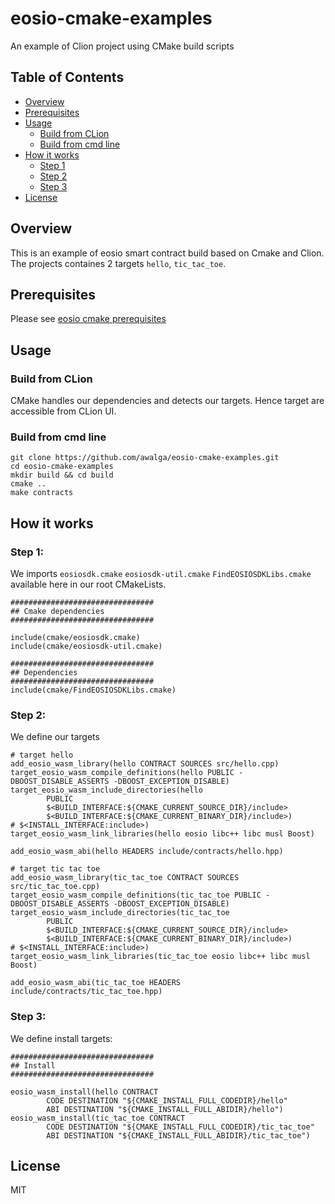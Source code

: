 # eosio-cmake-examples
An example of Clion project using CMake build scripts

## Table of Contents

- [Overview](#overview)
- [Prerequisites](#prerequisites)
- [Usage](#usage)
  - [Build from CLion](#build-from-clion)
  - [Build from cmd line](#build-from-cmd-line)
- [How it works](#how-it-works)
  - [Step 1](#step-1)
  - [Step 2](#step-2)
  - [Step 3](#step-3)
- [License](#license)

## Overview
This is an example of eosio smart contract build based on Cmake and Clion. The projects containes 2 targets `hello`, `tic_tac_toe`.

## Prerequisites
Please see [eosio cmake prerequisites](https://github.com/awalga/eosio-cmake/blob/master/README.md#prerequisites)

## Usage

### Build from CLion
CMake handles our dependencies and detects our targets. Hence target are accessible from CLion UI.

### Build from cmd line
```
git clone https://github.com/awalga/eosio-cmake-examples.git
cd eosio-cmake-examples
mkdir build && cd build
cmake ..
make contracts
```

## How it works

### Step 1:
We imports `eosiosdk.cmake` `eosiosdk-util.cmake` `FindEOSIOSDKLibs.cmake` available here [](https://github.com/awalga/eosio-cmake) in our root CMakeLists.
```
################################
## Cmake dependencies
################################

include(cmake/eosiosdk.cmake)
include(cmake/eosiosdk-util.cmake)

################################
## Dependencies
################################
include(cmake/FindEOSIOSDKLibs.cmake)
```
### Step 2:

We define our targets

```
# target hello
add_eosio_wasm_library(hello CONTRACT SOURCES src/hello.cpp)
target_eosio_wasm_compile_definitions(hello PUBLIC -DBOOST_DISABLE_ASSERTS -DBOOST_EXCEPTION_DISABLE)
target_eosio_wasm_include_directories(hello
        PUBLIC
        $<BUILD_INTERFACE:${CMAKE_CURRENT_SOURCE_DIR}/include>
        $<BUILD_INTERFACE:${CMAKE_CURRENT_BINARY_DIR}/include>)
# $<INSTALL_INTERFACE:include>)
target_eosio_wasm_link_libraries(hello eosio libc++ libc musl Boost)

add_eosio_wasm_abi(hello HEADERS include/contracts/hello.hpp)

# target tic tac toe
add_eosio_wasm_library(tic_tac_toe CONTRACT SOURCES src/tic_tac_toe.cpp)
target_eosio_wasm_compile_definitions(tic_tac_toe PUBLIC -DBOOST_DISABLE_ASSERTS -DBOOST_EXCEPTION_DISABLE)
target_eosio_wasm_include_directories(tic_tac_toe
        PUBLIC
        $<BUILD_INTERFACE:${CMAKE_CURRENT_SOURCE_DIR}/include>
        $<BUILD_INTERFACE:${CMAKE_CURRENT_BINARY_DIR}/include>)
# $<INSTALL_INTERFACE:include>)
target_eosio_wasm_link_libraries(tic_tac_toe eosio libc++ libc musl Boost)

add_eosio_wasm_abi(tic_tac_toe HEADERS include/contracts/tic_tac_toe.hpp)
```

### Step 3:
We define install targets:
```
################################
## Install
################################

eosio_wasm_install(hello CONTRACT
        CODE DESTINATION "${CMAKE_INSTALL_FULL_CODEDIR}/hello"
        ABI DESTINATION "${CMAKE_INSTALL_FULL_ABIDIR}/hello")
eosio_wasm_install(tic_tac_toe CONTRACT
        CODE DESTINATION "${CMAKE_INSTALL_FULL_CODEDIR}/tic_tac_toe"
        ABI DESTINATION "${CMAKE_INSTALL_FULL_ABIDIR}/tic_tac_toe")
```
## License
MIT

